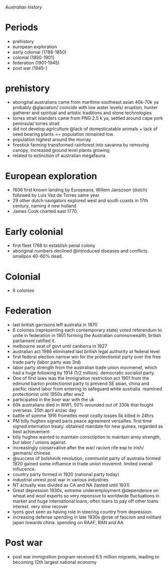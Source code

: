 ###### Australian history

# Periods
- prehistory
- european exploration
- early colonial (1788-1850)
- colonial (1850-1901)
- federation (1901-1945)
- post war (1945-)


# prehistory
- aboriginal australians came from maritime southeast asian 40k-70k ya probably @glaciation/ coincide with low water levels/ eruption, hunter gatherer and spiritual and artistic traditions and stone technologies
- torres strait islanders came from PNG 2.5 k ya, settled around cape york peninsula/ torres strait
- did not develop agriculture @lack of domesticatable animals + lack of seed bearing plants == population remained low.
- population highest around the murray
- firestick farming transformed rainforest into savanna by removing canopy, increased ground level plants growing
- related to extinction of australian megafauna


# European exploration
- 1606 first known landing by Europeans, Willem Janszoon (dutch) followed by Luis Vaz de Torres same year.
- 29 other dutch navigators explored west and south coasts in 17th century, naming it new holland
- James Cook charted east 1770.

# Early colonial
- first fleet 1788 to establish penal colony
- aboriginal numbers declined @introduced diseases and conflicts. smallpox 40-60% dead.

# Colonial
- 6 colonies

# Federation
- last british garrisons left australia in 1870
- 6 colonies (representing each contemporary state) voted referendum to unite in federation in 1901 forming the Australian commonwealth, british parliament ratified it.
- melbourne seat of govt until canberra in 1927
- australian act 1986 eliminated last british legal authority at federal level
- first federal election narrow win for the protectionist party over the free trade party (labor party was 3rd)
- labor party strength from the australian trade union movmenet, which had a huge following by 1914 (1/2 million). democratic socialist party.
- One of first laws was the Immigration restriction act 1901 from the edmund barton protectionist party to prevend SE asian, china and pacfiic island labor from entering to safeguard white australia. reamined protectionist until 1950s after ww2
- participated in the boer war with the uk
- 60k australians died in WW1, 50% wounded out of 330k that fought overseas. 25th april anzac day
- battle of somme 1916 fromelles most costly losses 5k killed in 24hrs
- PM billy hughes signed paris peace agreement versailles. first time signed internation treaty. obtained mandate for new guinea, regarded as best achievement
- billy hughes wanted to maintain consctiption to maintain army strength, but labor / unions against. 
- increasingly conservative after the war/ racism rife esp to irish/ germans/ chinese. 
- @success of bolshevik revolution, communist party of australia formed 1920 gained some influence in trade union movemnt. limited overall influcence.
- country party formed in 1920 (national party today)
- industrial unrest post war in various industries
- NT actually was divided as CA and NA (lasted until 1931)
- Great depression 1930s, extreme underemployment @dependence on wheat and wool exports so very reponsive to worldwide fluctuations in market and huge international loans, often loans to pay off other loans interest. very slow recover
- lyons govt seen as having role in steering country from depression.
- increasing defense spending in late 1930s @rise of fascism and militant japan towards china. spending on RAAF, RAN and AA

# Post war
- post war immigration program received 6.5 million migrants, leading to becoming 12th largest national economy